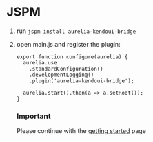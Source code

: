 # JSPM

1. run `jspm install aurelia-kendoui-bridge`
2. open main.js and register the plugin:
    ```
    export function configure(aurelia) {
      aurelia.use
        .standardConfiguration()
        .developmentLogging()
        .plugin('aurelia-kendoui-bridge');

      aurelia.start().then(a => a.setRoot());
    }
    ```
    
    ### Important
    Please continue with the [getting started](./getting-started.md) page